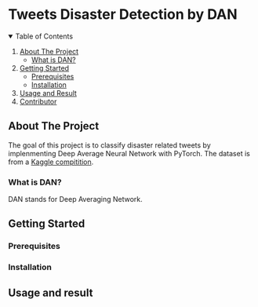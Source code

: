 # Tweets Disaster Detection by DAN


<!-- TABLE OF CONTENTS -->
<details open="open">
  <summary>Table of Contents</summary>
  <ol>
    <li>
      <a href="#about-the-project">About The Project</a>
      <ul>
        <li><a href="#what-is-DAN">What is DAN?</a></li>
      </ul>
    </li>
    <li>
      <a href="#getting-started">Getting Started</a>
      <ul>
        <li><a href="#prerequisites">Prerequisites</a></li>
        <li><a href="#installation">Installation</a></li>
      </ul>
    </li>
    <li><a href="#usage-and-result">Usage and Result</a></li>
    <li><a href="#contributor">Contributor</a></li>

  </ol>
</details>

## About The Project
The goal of this project is to classify disaster related tweets by implenmenting Deep Average Neural Network with PyTorch. The dataset is from a [Kaggle compitition](https://www.kaggle.com/c/nlp-getting-started/overview). 

### What is DAN?
DAN stands for Deep Averaging Network. 

## Getting Started

### Prerequisites

### Installation

## Usage and result
